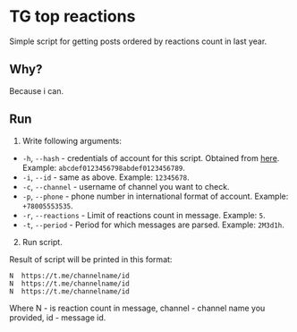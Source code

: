 # TG top reactions

Simple script for getting posts ordered by reactions count in last year.

## Why?

Because i can.

## Run

1. Write following arguments:
 - `-h`, `--hash` - credentials of account for this script. 
Obtained from [here](https://my.telegram.org/apps).
Example: `abcdef0123456798abdef0123456789`.
 - `-i`, `--id` - same as above.
Example: `12345678`.
 - `-c`, `--channel` - username of channel you want to check.
 - `-p`, `--phone` - phone number in international format of account.
Example: `+78005553535`.
 - `-r`, `--reactions` - Limit of reactions count in message.
Example: `5`.
 - `-t`, `--period` - Period for which messages are parsed. 
Example: `2M3d1h`.

2. Run script.

Result of script will be printed in this format: 
```
N  https://t.me/channelname/id
N  https://t.me/channelname/id
N  https://t.me/channelname/id
```
Where N - is reaction count in message, channel - channel name you provided, id - message id. 
